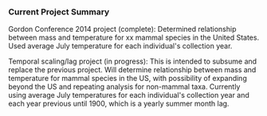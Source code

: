 ### Current Project Summary

Gordon Conference 2014 project (complete):
Determined relationship between mass and temperature for xx mammal species in the United States. Used average July temperature for each individual's collection year. 

Temporal scaling/lag project (in progress):
This is intended to subsume and replace the previous project. Will determine relationship between mass and temperature for mammal species in the US, with possibility of expanding beyond the US and repeating analysis for non-mammal taxa. Currently using average July temperatures for each individual's collection year and each year previous until 1900, which is a yearly summer month lag. 
